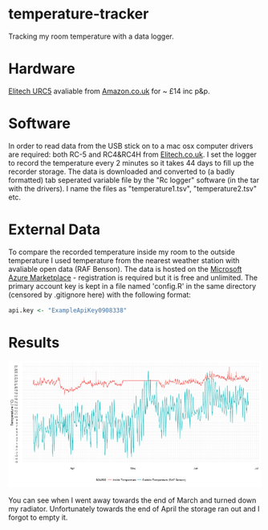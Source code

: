 # temperature-tracker
Tracking my room temperature with a data logger.

# Hardware
[Elitech URC5](http://www.elitech.uk.com/temperature_logger/Elitech_USB_Temperature_Data_logger_RC_5_147.html) avaliable from [Amazon.co.uk](https://www.amazon.co.uk/dp/B00MQSCZF2/) for ~ £14 inc p&p.

# Software
In order to read data from the USB stick on to a mac osx computer drivers are required: both RC-5 and RC4&RC4H from [Elitech.co.uk](http://www.elitech.uk.com/software.html).
I set the logger to record the temperature every 2 minutes so it takes 44 days to fill up the recorder storage. The data is downloaded and converted to (a badly formatted) tab seperated variable file by the "Rc logger" software (in the tar with the drivers). I name the files as "temperature1.tsv", "temperature2.tsv" etc.

# External Data
To compare the recorded temperature inside my room to the outside temperature I used temperature from the nearest weather station with avaliable open data (RAF Benson). The data is hosted on the [Microsoft Azure Marketplace](https://datamarket.azure.com/dataset/datagovuk/metofficeweatheropendata) - registration is required but it is free and unlimited. The primary account key is kept in a file named 'config.R' in the same directory (censored by .gitignore here) with the following format:

```R
api.key <- "ExampleApiKey0908338"
```

# Results

![Plot of Temperature over Time](temperature.png)

You can see when I went away towards the end of March and turned down my radiator. Unfortunately towards the end of April the storage ran out and I forgot to empty it.
